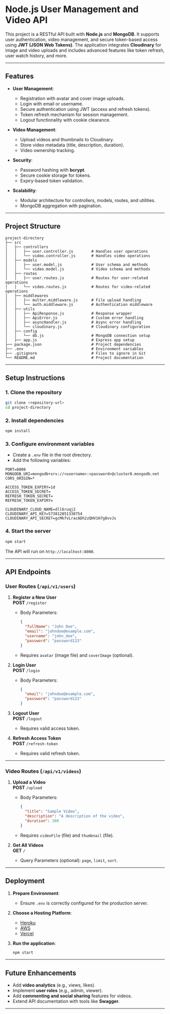 # **Node.js User Management and Video API**

This project is a RESTful API built with **Node.js** and **MongoDB**. It supports user authentication, video management, and secure token-based access using **JWT (JSON Web Tokens)**. The application integrates **Cloudinary** for image and video uploads and includes advanced features like token refresh, user watch history, and more.

---

## **Features**

- **User Management**:  
  - Registration with avatar and cover image uploads.  
  - Login with email or username.  
  - Secure authentication using JWT (access and refresh tokens).  
  - Token refresh mechanism for session management.  
  - Logout functionality with cookie clearance.  

- **Video Management**:  
  - Upload videos and thumbnails to Cloudinary.  
  - Store video metadata (title, description, duration).  
  - Video ownership tracking.  

- **Security**:  
  - Password hashing with **bcrypt**.  
  - Secure cookie storage for tokens.  
  - Expiry-based token validation.  

- **Scalability**:  
  - Modular architecture for controllers, models, routes, and utilities.  
  - MongoDB aggregation with pagination.  

---

## **Project Structure**

```plaintext
project-directory
├── src
│   ├── controllers
│   │   ├── user.controller.js        # Handles user operations
│   │   └── video.controller.js       # Handles video operations
│   ├── models
│   │   ├── user.model.js             # User schema and methods
│   │   └── video.model.js            # Video schema and methods
│   ├── routes
│   │   ├── user.routes.js            # Routes for user-related operations
│   │   └── video.routes.js           # Routes for video-related operations
│   ├── middlewares
│   │   ├── multer.middleware.js      # File upload handling
│   │   └── auth.middleware.js        # Authentication middleware
│   ├── utils
│   │   ├── ApiResponse.js            # Response wrapper
│   │   ├── ApiError.js               # Custom error handling
│   │   ├── asyncHandler.js           # Async error handling
│   │   └── cloudinary.js             # Cloudinary configuration
│   ├── config
│   │   └── db.js                     # MongoDB connection setup
│   ├── app.js                        # Express app setup
├── package.json                      # Project dependencies
├── .env                              # Environment variables
├── .gitignore                        # Files to ignore in Git
└── README.md                         # Project documentation
```

---

## **Setup Instructions**

### **1. Clone the repository**
```bash
git clone <repository-url>
cd project-directory
```

### **2. Install dependencies**
```bash
npm install
```

### **3. Configure environment variables**
- Create a `.env` file in the root directory.
- Add the following variables:
```plaintext
PORT=8000
MONGODB_URI=mongodb+srv://<username>:<password>@cluster0.mongodb.net
CORS_ORIGIN=*

ACCESS_TOKEN_EXPIRY=1d
ACCESS_TOKEN_SECRET=
REFRESH_TOKEN_SECRET=
REFRESH_TOKEN_EXPIRY=

CLOUDINARY_CLOUD_NAME=dll6ruqj2
CLOUDINARY_API_KEY=573812851338754
CLOUDINARY_API_SECRET=gcMkfvLracADh2zQHV1H7g8vvJs
```

### **4. Start the server**
```bash
npm start
```
The API will run on `http://localhost:8000`.

---

## **API Endpoints**

### **User Routes** (`/api/v1/users`)
1. **Register a New User**  
   **POST** `/register`  
   - Body Parameters:
     ```json
     {
       "fullName": "John Doe",
       "email": "johndoe@example.com",
       "username": "john_doe",
       "password": "password123"
     }
     ```
   - Requires `avatar` (image file) and `coverImage` (optional).

2. **Login User**  
   **POST** `/login`  
   - Body Parameters:
     ```json
     {
       "email": "johndoe@example.com",
       "password": "password123"
     }
     ```

3. **Logout User**  
   **POST** `/logout`  
   - Requires valid access token.

4. **Refresh Access Token**  
   **POST** `/refresh-token`  
   - Requires valid refresh token.

---

### **Video Routes** (`/api/v1/videos`)  
1. **Upload a Video**  
   **POST** `/upload`  
   - Body Parameters:
     ```json
     {
       "title": "Sample Video",
       "description": "A description of the video",
       "duration": 300
     }
     ```
   - Requires `videoFile` (file) and `thumbnail` (file).

2. **Get All Videos**  
   **GET** `/`  
   - Query Parameters (optional): `page`, `limit`, `sort`.

---

## **Deployment**

1. **Prepare Environment**:
   - Ensure `.env` is correctly configured for the production server.

2. **Choose a Hosting Platform**:
   - [Heroku](https://devcenter.heroku.com/articles/deploying-nodejs)
   - [AWS](https://aws.amazon.com/elasticbeanstalk/)
   - [Vercel](https://vercel.com/)

3. **Run the application**:
   ```bash
   npm start
   ```

---

## **Future Enhancements**

- Add **video analytics** (e.g., views, likes).
- Implement **user roles** (e.g., admin, viewer).
- Add **commenting and social sharing** features for videos.
- Extend API documentation with tools like **Swagger**.

---



